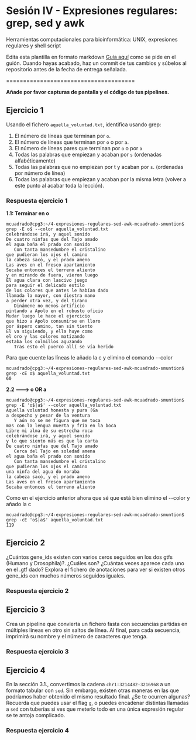 # Sesión IV - Expresiones regulares: grep, sed y awk

Herramientas computacionales para bioinformática: UNIX, expresiones regulares y shell script

Edita esta plantilla en formato markdown [Guía aquí](https://guides.github.com/features/mastering-markdown/) como se pide en el guión. 
Cuando hayas acabado, haz un commit de tus cambios y súbelos al repositorio antes de la fecha de entrega señalada. 

======================================

**Añade por favor capturas de pantalla y el código de tus pipelines.**


## Ejercicio 1
Usando el fichero `aquella_voluntad.txt`, identifica usando grep:

1. El número de líneas que terminan por `o`. 
2. El número de líneas que terminan por `o` o por `a`. 
3. El número de líneas pares que terminan por `o` o por `a`
4. Todas las palabras que empiezan y acaban por `s` (ordenadas alfabéticamente)
5. Todas las palabras que no empiezan por t y acaban por `s`. (ordenadas por número de línea)
6. Todas las palabras que empiezan y acaban por la misma letra (volver a este punto al acabar toda la lección). 

### Respuesta ejercicio 1

**1.1: Terminar en o**

```
mcuadrado@cpg3:~/4-expresiones-regulares-sed-awk-mcuadrado-smuntion$ grep -E o$ --color aquella_voluntad.txt 
celebrándose irá, y aquel sonido
De cuatro ninfas que del Tajo amado
el agua baña el prado con sonido
   Con tanta mansedumbre el cristalino
que pudieran los ojos el camino
la cabeza sacó, y el prado ameno
Las aves en el fresco apartamiento
Secaba entonces el terreno aliento
y en mirando de fuera, vieron luego
El agua clara con lascivo juego
para seguir el delicado estilo
de los colores que antes le habían dado
llamada la mayor, con diestra mano
a perder otra vez, y del tirano
   Dinámene no menos artificio
pintando a Apolo en el robusto oficio
Mudar luego le hace el ejercicio
que hizo a Apolo consumirse en lloro
por áspero camino, tan sin tiento
El va siguiendo, y ella huye como
el oro y las colores matizando
estaba los colmillos aguzando
   Tras esto el puerco allí se vía herido
```
Para que cuente las líneas le añado la c y elimino el comando --color

```
mcuadrado@cpg3:~/4-expresiones-regulares-sed-awk-mcuadrado-smuntion$ grep -cE o$ aquella_voluntad.txt 
60
```

**2.2 --->  o OR a**

```
mcuadrado@cpg3:~/4-expresiones-regulares-sed-awk-mcuadrado-smuntion$ grep -E 'o$|a$' --color aquella_voluntad.txt 
Aquella voluntad honesta y pura (Ga
a despecho y pesar de la ventura
   Y aún no se me figura que me toca
mas con la lengua muerta y fría en la boca
Libre mi alma de su estrecha roca
celebrándose irá, y aquel sonido
y lo que siento más es que la carta
De cuatro ninfas que del Tajo amado
   Cerca del Tajo en soledad amena
el agua baña el prado con sonido
   Con tanta mansedumbre el cristalino
que pudieran los ojos el camino
una ninfa del agua do moraba
la cabeza sacó, y el prado ameno
Las aves en el fresco apartamiento
Secaba entonces el terreno aliento
```
Como en el ejercicio anterior ahora que sé que está bien elimino el --color y añado la c
```
mcuadrado@cpg3:~/4-expresiones-regulares-sed-awk-mcuadrado-smuntion$ grep -cE 'o$|a$' aquella_voluntad.txt 
119
```


## Ejercicio 2
¿Cuántos gene_ids existen con varios ceros seguidos en los dos gtfs (Humano y Drosophila)?. ¿Cuáles son? ¿Cuántas veces aparece cada uno en el .gtf dado?
Explora el fichero de anotaciones para ver si existen otros gene_ids con muchos números seguidos iguales.

### Respuesta ejercicio 2


## Ejercicio 3

Crea un pipeline que convierta un fichero fasta con secuencias partidas en múltiples líneas en otro sin saltos de línea. 
Al final, para cada secuencia, imprimirá su nombre y el número de caracteres que tenga. 

### Respuesta ejercicio 3


## Ejercicio 4
En la sección 3.1., convertimos la cadena `chr1:3214482-3216968` a un formato tabular con `sed`. Sin embargo, existen otras maneras en las que podríamos haber obtenido el mismo resultado final. ¿Se te ocurren algunas? Recuerda que puedes usar el flag `g`, o puedes encadenar distintas llamadas a `sed` con tuberías si ves que meterlo todo en una única expresión regular se te antoja complicado. 

### Respuesta ejercicio 4

